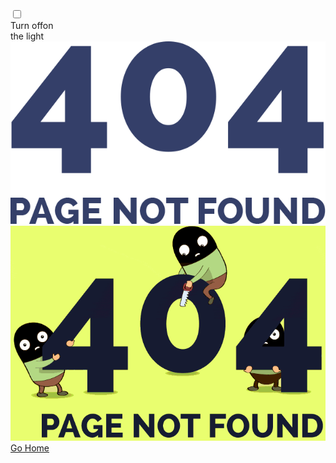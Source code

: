<!DOCTYPE html><!--[if lt IE 7 ]><html class="ie ie6" lang="en"> <![endif]--><!--[if IE 7 ]><html class="ie ie7" lang="en"> <![endif]--><!--[if IE 8 ]><html class="ie ie8" lang="en"> <![endif]--><!--[if (gte IE 9)|!(IE)]><!--> <html lang=en> <!--<![endif]--> <head> <meta charset="utf-8"> <title>404</title> <meta name=author content="pkfrom"> <meta name=keywords content="404 page, css3, template, html5 template"> <meta name=description content="404 - Page Template"> <meta name=viewport content="width=device-width,initial-scale=1,maximum-scale=1"> <!-- Libs CSS --> <link type=text/css media=all href=https://maxcdn.bootstrapcdn.com/bootstrap/3.3.6/css/bootstrap.min.css rel="stylesheet"> <link type=text/css media=all href=assets/css/404.min.css rel="stylesheet"> <!-- Favicons --> <link rel=apple-touch-icon sizes=144x144 href="assets/img/favicons/favicon144x144.png"> <link rel=apple-touch-icon sizes=114x114 href="assets/img/favicons/favicon114x114.png"> <link rel=apple-touch-icon sizes=72x72 href="assets/img/favicons/favicon72x72.png"> <link rel=apple-touch-icon href="assets/img/favicons/favicon57x57.png"> <link rel="shortcut icon" href="assets/img/favicons/favicon.png"> <!-- Google Fonts --> <link href="https://fonts.googleapis.com/css?family=Raleway:300,400,500,600,700,800,900" rel=stylesheet type=text/css>  <body> <!-- Load page --> <div class=animationload> <div class=loader> </div> </div> <!-- End load page --> <!-- Content Wrapper --> <div id=wrapper> <div class=container> <!-- Switcher --> <div class=switcher> <input id=sw type=checkbox class=switcher-value> <label for=sw class=sw_btn></label> <div class=bg></div> <div class=text>Turn <span class=text-l>off</span><span class=text-d>on</span><br>the light</div> </div> <!-- End Switcher --> <!-- Dark version --> <div id=dark class="row text-center"> <div class=info> <img src=./assets/img/404-dark.png alt="404 error"> </div> </div> <!-- End Dark version --> <!-- Light version --> <div id=light class="row text-center"> <!-- Info --> <div class=info> <img src=./assets/img/404-light.gif alt="404 error"> <!-- end Rabbit --> <!--<p>The page you are looking for was moved, removed,<br> renamed or might never existed.</p>--><br> <a href="/" class=btn>Go Home</a> <!--<a href="#" class="btn btn-brown">Contact Us</a>--> </div> <!-- end Info --> </div> <!-- End Light version --> </div> <!-- end container --> </div> <!-- end Content Wrapper --> <!-- Scripts --> <script src=https://code.jquery.com/jquery-2.2.0.min.js type=text/javascript></script> <script src=https://maxcdn.bootstrapcdn.com/bootstrap/3.3.6/js/bootstrap.min.js type=text/javascript></script> <script src=assets/js/modernizr.custom.js type=text/javascript></script> <script src=https://cdnjs.cloudflare.com/ajax/libs/jquery.nicescroll/3.6.0/jquery.nicescroll.min.js type=text/javascript></script> <script src=assets/js/404.min.js type=text/javascript></script> <!-- HTML5 shim and Respond.js for IE8 support of HTML5 elements and media queries --> <!--[if lt IE 9]>
    <script src="https://oss.maxcdn.com/html5shiv/3.7.2/html5shiv.min.js"></script>
    <script src="https://oss.maxcdn.com/respond/1.4.2/respond.min.js"></script>
    <![endif]-->  
